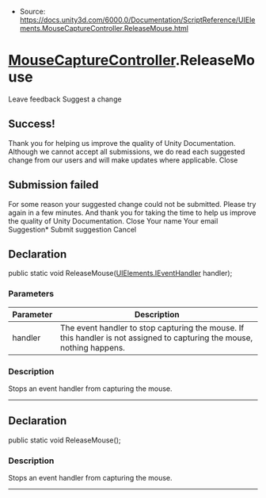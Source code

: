 * Source: https://docs.unity3d.com/6000.0/Documentation/ScriptReference/UIElements.MouseCaptureController.ReleaseMouse.html

#  [MouseCaptureController](https://docs.unity3d.com/6000.0/Documentation/ScriptReference/UIElements.MouseCaptureController.html).ReleaseMouse
Leave feedback
Suggest a change
## Success!
Thank you for helping us improve the quality of Unity Documentation. Although we cannot accept all submissions, we do read each suggested change from our users and will make updates where applicable.
Close
## Submission failed
For some reason your suggested change could not be submitted. Please <a>try again</a> in a few minutes. And thank you for taking the time to help us improve the quality of Unity Documentation.
Close
Your name Your email Suggestion* Submit suggestion
Cancel
## Declaration
public static void ReleaseMouse([UIElements.IEventHandler](https://docs.unity3d.com/6000.0/Documentation/ScriptReference/UIElements.IEventHandler.html) handler); 
### Parameters
Parameter | Description  
---|---  
handler | The event handler to stop capturing the mouse. If this handler is not assigned to capturing the mouse, nothing happens.  
### Description
Stops an event handler from capturing the mouse. 
* * *
## Declaration
public static void ReleaseMouse(); 
### Description
Stops an event handler from capturing the mouse. 
* * *
